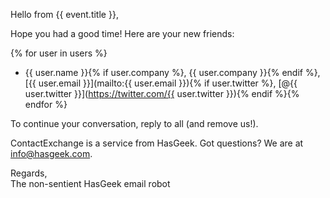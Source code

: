 Hello from {{ event.title }},

Hope you had a good time! Here are your new friends:

{% for user in users %}
* {{ user.name }}{% if user.company %}, {{ user.company }}{% endif %}, [{{ user.email }}](mailto:{{ user.email }}){% if user.twitter %}, [@{{ user.twitter }}](https://twitter.com/{{ user.twitter }}){% endif %}{% endfor %}

To continue your conversation, reply to all (and remove us!).

ContactExchange is a service from HasGeek. Got questions? We are at info@hasgeek.com.

Regards,  
The non-sentient HasGeek email robot

